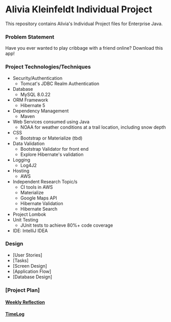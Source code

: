# Alivia Kleinfeldt Individual Project

This repository contains Alivia's Individual Project files for Enterprise Java.

### Problem Statement

Have you ever wanted to play cribbage with a friend online? Download this app!


### Project Technologies/Techniques

* Security/Authentication
    * Tomcat's JDBC Realm Authentication
* Database
    * MySQL 8.0.22
* ORM Framework
    * Hibernate 5
* Dependency Management
    * Maven
* Web Services consumed using Java
    * NOAA for weather conditions at a trail location, including snow depth
* CSS
    * Bootstrap or Materialize (tbd)
* Data Validation
    * Bootstrap Validator for front end
    * Explore Hibernate's validation
* Logging
    * Log4J2
* Hosting
    * AWS
* Independent Research Topic/s
    * CI tools in AWS
    * Materialize
    * Google Maps API
    * Hibernate Validation
    * Hibernate Search
* Project Lombok
* Unit Testing
    * JUnit tests to achieve 80%+ code coverage
* IDE: IntelliJ IDEA


### Design

* [User Stories]
* [Tasks]
* [Screen Design]
* [Application Flow]
* [Database Design]

### [Project Plan]


#### [Weekly Reflection](WeeklyReflection.md)
#### [TimeLog](TimeLog.md)
